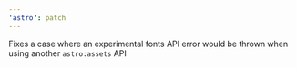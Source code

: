 ```yaml
---
'astro': patch
---
```


Fixes a case where an experimental fonts API error would be thrown when using another `astro:assets` API
